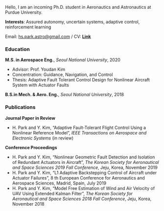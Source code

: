 Hello, I am an incoming Ph.D. student in Aeronautics and Astronautics at Purdue University.


**Interests**: Assured autonomy, uncertain systems, adaptive control, reinforcement learning  

Email: hs.park.astro@gmail.com
/ CV: **[Link](https://github.com/hsparkastro/hsparkastro.github.io/blob/main/CV_hyunsangpark.pdf)** 


### Education
**M.S. in Aerospace Eng.**, _Seoul National University_, 2020
- Advisor: Prof. Youdan Kim
- Concentration: Guidance, Navigation, and Control
- Thesis: Adaptive Fault Tolerant Control Design for Nonlinear Aircraft System with Actuator Faults

**B.S.in Mech. & Aero. Eng.**, _Seoul National University_, 2018

### Publications
**Journal Paper in Review**
- H. Park and Y. Kim, “Adaptive Fault-Tolerant Flight Control Using a Nonlinear Reference Model”, _IEEE Transactions on Aerospace and Electronic Systems_ (in review)

**Conference Proceedings**
- H. Park and Y. Kim, “Nonlinear Geometric Fault Detection and Isolation of Redundant Actuators in Aircraft”, _The Korean Society for Aeronautical and Space Sciences 2019 Fall Conference_, Jeju, Korea, November 2019
- H. Park and Y. Kim, “L1 Adaptive Backstepping Control of Aircraft under Actuator Failures”, 8 th European Conference for Aeronautics and Aerospace Sciences, Madrid, Spain, July 2019
- H. Park and Y. Kim, “Model Free Estimation of Wind and Air Velocity of UAV Using Extended Kalman Filter”, _The Korean Society for Aeronautical and Space Sciences 2018 Fall Conference_, Jeju, Korea, November 2018
